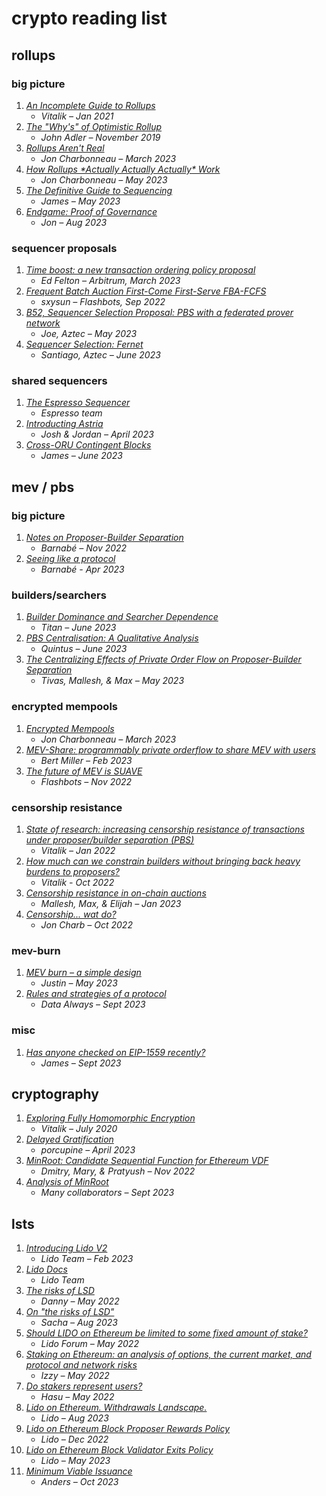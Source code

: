 # crypto reading list

## rollups 

### big picture
1. [*An Incomplete Guide to Rollups*](https://vitalik.ca/general/2021/01/05/rollup.html)
   - _Vitalik – Jan 2021_
2. [*The "Why's" of Optimistic Rollup*](https://medium.com/@adlerjohn/the-why-s-of-optimistic-rollup-7c6a22cbb61a)
   - _John Adler – November 2019_
3. [*Rollups Aren't Real*](https://joncharbonneau.substack.com/p/rollups-arent-real)
   - _Jon Charbonneau – March 2023_
4. [*How Rollups \*Actually Actually Actually\* Work*](https://dba.mirror.xyz/LYUb_Y2huJhNUw_z8ltqui2d6KY8Fc3t_cnSE9rDL_o)
   - _Jon Charbonneau – May 2023_
5. [*The Definitive Guide to Sequencing*](https://prestwich.substack.com/p/the-definitive-guide-to-sequencing)
   - _James – May 2023_
6. [*Endgame: Proof of Governance*](https://dba.mirror.xyz/UTPfxWe65dYrUu_RJX-5VkAJypFRyw3AZh6m0dRXYZk)
   - _Jon – Aug 2023_

### sequencer proposals
1. [*Time boost: a new transaction ordering policy proposal*](https://research.arbitrum.io/t/time-boost-a-new-transaction-ordering-policy-proposal/8173)
   - _Ed Felton – Arbitrum, March 2023_
2. [*Frequent Batch Auction First-Come First-Serve FBA-FCFS*](https://research.arbitrum.io/t/transaction-ordering-policy/127/2)
   - _sxysun – Flashbots, Sep 2022_
2. [*B52, Sequencer Selection Proposal: PBS with a federated prover network*](https://discourse.aztec.network/t/proposal-sequencer-selection-b52-pbs-with-a-federated-prover-network/351)
   - _Joe, Aztec – May 2023_
3. [*Sequencer Selection: Fernet*](https://discourse.aztec.network/t/proposal-sequencer-selection-fernet/533)
   - _Santiago, Aztec – June 2023_

### shared sequencers
1. [*The Espresso Sequencer*](https://hackmd.io/@EspressoSystems/EspressoSequencer)
   - _Espresso team_
2. [*Introducting Astria*](https://blog.astria.org/introducing-astria/)
   - _Josh & Jordan – April 2023_
3. [*Cross-ORU Contingent Blocks*](https://prestwich.substack.com/p/contingency)
   - _James – June 2023_

## mev / pbs

### big picture
1. [*Notes on Proposer-Builder Separation*](https://barnabe.substack.com/p/pbs)
   - _Barnabé – Nov 2022_
2. [*Seeing like a protocol*](https://barnabe.substack.com/p/seeing-like-a-protocol)
   - _Barnabé - Apr 2023_

### builders/searchers
1. [*Builder Dominance and Searcher Dependence*](https://frontier.tech/builder-dominance-and-searcher-dependence)
   - _Titan – June 2023_
2. [*PBS Centralisation: A Qualitative Analysis*](https://flashbots.notion.site/PBS-Centralisation-A-Qualitative-Analysis-0ba745fb32b94e8db759126d03a358e6?pvs=4)
   - _Quintus – June 2023_
3. [*The Centralizing Effects of Private Order Flow on Proposer-Builder Separation*](https://arxiv.org/pdf/2305.19150.pdf)
   - _Tivas, Mallesh, & Max – May 2023_
  
### encrypted mempools
1. [*Encrypted Mempools*](https://joncharbonneau.substack.com/p/encrypted-mempools)
   - _Jon Charbonneau – March 2023_
2. [*MEV-Share: programmably private orderflow to share MEV with users*](https://collective.flashbots.net/t/mev-share-programmably-private-orderflow-to-share-mev-with-users/1264)
   - _Bert Miller – Feb 2023_
3. [*The future of MEV is SUAVE*](https://writings.flashbots.net/the-future-of-mev-is-suave/#i-our-journey-so-far)
   - _Flashbots – Nov 2022_

### censorship resistance
1. [*State of research: increasing censorship resistance of transactions under proposer/builder separation (PBS)*](https://notes.ethereum.org/@vbuterin/pbs_censorship_resistance)
   - _Vitalik – Jan 2022_
2. [*How much can we constrain builders without bringing back heavy burdens to proposers?*](https://ethresear.ch/t/how-much-can-we-constrain-builders-without-bringing-back-heavy-burdens-to-proposers/13808)
   - _Vitalik - Oct 2022_
4. [*Censorship resistance in on-chain auctions*](https://arxiv.org/pdf/2301.13321.pdf)
   - _Mallesh, Max, & Elijah – Jan 2023_
4. [*Censorship... wat do?*](https://joncharbonneau.substack.com/p/censorship-wat-do)
   - _Jon Charb – Oct 2022_

### mev-burn
1. [*MEV burn – a simple design*](https://ethresear.ch/t/mev-burn-a-simple-design/15590)
   - _Justin – May 2023_
2. [*Rules and strategies of a protocol*](https://dataalways.substack.com/p/rules-and-strategies-of-a-protocol)
   - _Data Always – Sept 2023_
  
### misc
1. [*Has anyone checked on EIP-1559 recently?*](https://prestwich.substack.com/p/has-anyone-checked-on-eip-1559-recently)
   - _James – Sept 2023_

## cryptography
1. [*Exploring Fully Homomorphic Encryption*](https://vitalik.ca/general/2020/07/20/homomorphic.html)
   - _Vitalik – July 2020_
2. [*Delayed Gratification*](https://blog.lurk-lang.org/posts/vdf/)
   - _porcupine – April 2023_
3. [*MinRoot: Candidate Sequential Function for Ethereum VDF*](https://eprint.iacr.org/2022/1626.pdf)
   - _Dmitry, Mary, & Pratyush – Nov 2022_
4. [*Analysis of MinRoot*](https://crypto.ethereum.org/events/minrootanalysis2023.pdf)
   - _Many collaborators – Sept 2023_

## lsts
1. [*Introducing Lido V2*](https://blog.lido.fi/introducing-lido-v2/)
   - _Lido Team – Feb 2023_
2. [*Lido Docs*](https://docs.lido.fi/)
   - _Lido Team_
3. [*The risks of LSD*](https://github.com/djrtwo/writing/blob/main/docs/2022-05-30_the-risks-of-lsd.md)
   - _Danny – May 2022_
4. [*On "the risks of LSD"*](https://hackmd.io/@sacha/on-the-risks-of-lsd)
   - _Sacha – Aug 2023_
5. [*Should LIDO on Ethereum be limited to some fixed amount of stake?*](https://research.lido.fi/t/should-lido-on-ethereum-be-limited-to-some-fixed-of-stake/2225)
   - _Lido Forum – May 2022_
6. [*Staking on Ethereum: an analysis of options, the current market, and protocol and network risks*](https://hackmd.io/@Izzy-/EthereumStakingCodex)
   - _Izzy – May 2022_
7. [*Do stakers represent users?*](https://tinted-soup-c75.notion.site/Do-stakers-represent-users-52e6171970b84d9da2e132c37c7ff90e)
   - _Hasu – May 2022_
8. [*Lido on Ethereum. Withdrawals Landscape.*](https://hackmd.io/@lido/SyaJQsZoj)
   - _Lido – Aug 2023_
9. [*Lido on Ethereum Block Proposer Rewards Policy*](https://github.com/lidofinance/documents-and-policies/blob/main/Lido%20Ethereum%20Block%20Proposer%20Rewards%20Policy.md#lido-on-ethereum-block-proposer-rewards-policy)
   - _Lido – Dec 2022_
10. [*Lido on Ethereum Block Validator Exits Policy*](https://github.com/lidofinance/documents-and-policies/blob/main/Lido%20on%20Ethereum%20-%20Validator%20Exits%20Policy.md#lido-on-ethereum-validator-exits-policy)
    - _Lido – May 2023_
10. [*Minimum Viable Issuance*](https://notes.ethereum.org/@anderselowsson/MinimumViableIssuance)
    - _Anders – Oct 2023_
